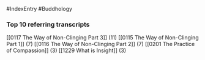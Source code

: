 #IndexEntry #Buddhology

### Top 10 referring transcripts
[[0117 The Way of Non-Clinging Part 3]] (11)
[[0115 The Way of Non-Clinging Part 1]] (7)
[[0116 The Way of Non-Clinging Part 2]] (7)
[[0201 The Practice of Compassion]] (3)
[[1229 What is Insight]] (3)

